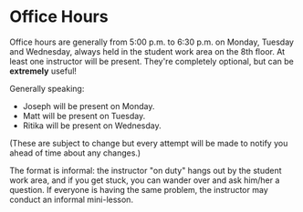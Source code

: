 # Office Hours

Office hours are generally from 5:00 p.m. to 6:30 p.m. on Monday, Tuesday and Wednesday, always held in the student work area on the 8th floor. At least one instructor will be present. They're completely optional, but can be **extremely** useful!

Generally speaking:
- Joseph will be present on Monday.
- Matt will be present on Tuesday.
- Ritika will be present on Wednesday.

(These are subject to change but every attempt will be made to notify you ahead of time about any changes.)

The format is informal: the instructor "on duty" hangs out by the student work area, and if you get stuck, you can wander over and ask him/her a question. If everyone is having the same problem, the instructor may conduct an informal mini-lesson.